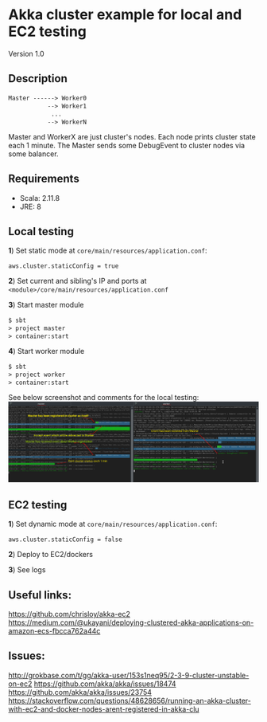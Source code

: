 Akka cluster example for local and EC2 testing
==============================================================
Version 1.0

Description
-----------------------------
```
Master ------> Worker0
           --> Worker1
            ...
           --> WorkerN

```

Master and WorkerX are just cluster's nodes. Each node prints cluster state each 1 minute.
The Master sends some DebugEvent to cluster nodes via some balancer.

Requirements
-----------------------------
- Scala: 2.11.8
- JRE:   8

Local testing
-----------------------------

**1**) Set static mode at `core/main/resources/application.conf`:

```
aws.cluster.staticConfig = true
```

**2**) Set current and sibling's IP and ports at `<module>/core/main/resources/application.conf`

**3**) Start master module

```
$ sbt
> project master
> container:start
```

**4**) Start worker module

```
$ sbt
> project worker
> container:start
```

See below screenshot and comments for the local testing:
![Snapshot](https://raw.githubusercontent.com/zx80live/akka-cluster-template/master/master_worker_example.png)


EC2 testing
-----------------------------
**1**) Set dynamic mode at `core/main/resources/application.conf`:
```
aws.cluster.staticConfig = false
```

**2**) Deploy to EC2/dockers

**3**) See logs


Useful links:
-----------------------------
https://github.com/chrisloy/akka-ec2
https://medium.com/@ukayani/deploying-clustered-akka-applications-on-amazon-ecs-fbcca762a44c

Issues:
-----------------------------
http://grokbase.com/t/gg/akka-user/153s1neq95/2-3-9-cluster-unstable-on-ec2
https://github.com/akka/akka/issues/18474
https://github.com/akka/akka/issues/23754
https://stackoverflow.com/questions/48628656/running-an-akka-cluster-with-ec2-and-docker-nodes-arent-registered-in-akka-clu
